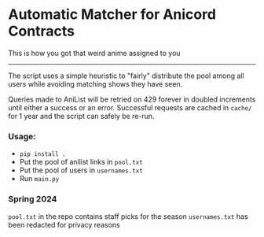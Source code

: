 # Automatic Matcher for Anicord Contracts
This is how you got that weird anime assigned to you

---

The script uses a simple heuristic to "fairly" distribute
the pool among all users while avoiding matching shows
they have seen.

Queries made to AniList will be retried on 429
forever in doubled increments until either a success or
an error. Successful requests are cached in `cache/` for 1
year and the script can safely be re-run.

### Usage:
- `pip install .`
- Put the pool of anilist links in `pool.txt`
- Put the pool of users in `usernames.txt`
- Run `main.py`

### Spring 2024
`pool.txt` in the repo contains staff picks for the season
`usernames.txt` has been redacted for privacy reasons
